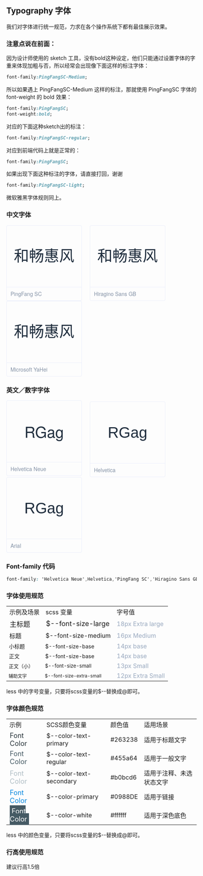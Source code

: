 <style>
  .demo-typo-box {
    height: 200px;
    width: 200px;
    position: relative;
    border: 1px solid #eaeefb;
    font-size: 40px;
    color: #1f2d3d;
    text-align: center;
    line-height: 162px;
    padding-bottom: 36px;
    box-sizing: border-box;
    display: inline-block;
    margin-right: 17px;
    border-radius: 4px;

    .name {
      position: absolute;
      bottom: 0;
      width: 100%;
      height: 35px;
      border-top: 1px solid #eaeefb;
      font-size: 14px;
      color: #8492a6;
      line-height: 35px;
      text-align: left;
      text-indent: 10px;
      font-family: 'Helvetica Neue';
    }
  }
  .demo-typo-size {
    .h1 {
      font-size: 18px;
    }
    .h2 {
      font-size: 16px;
    }
    .h3 {
      font-size: 14px;
    }
    .text-regular {
      font-size: 14px;
    }
    .text-small {
      font-size: 13px;
    }
    .text-smaller {
      font-size: 12px;
    }
    .color-dark-light {
      color: #99a9bf;
    }
  }
  #demo-font-color{
    .text{
      font-size: 18px;
    }
    .color-263{
      color: #263238;
    }
    .color-455{
      color: #455a64;
    }
    .color-b0b{
      color:#b0bec5;
    }
    .color-098{
      color:#0988DE;
    }
    .dark-bg{
      padding:5px;
      background-color: #455a64;
    }
    .color-fff{
      color:#fff;
    }
  }
  .typo-PingFang {
    font-family: 'PingFang SC';
  }
  .typo-Hiragino {
    font-family: 'Hiragino Sans GB';
  }
  .typo-Microsoft {
    font-family: 'Microsoft YaHei';
  }
  /* 英文 */
  .typo-Helvetica-Neue {
    font-family: 'Helvetica Neue';
  }
  .typo-Helvetica {
    font-family: 'Helvetica';
  }
  .typo-Arial {
    font-family: 'Arial';
  }
</style>

## Typography 字体

我们对字体进行统一规范，力求在各个操作系统下都有最佳展示效果。

### 注意点说在前面：
因为设计师使用的 sketch 工具，没有bold这种设定，他们只能通过设置字体的字重来体现加粗与否，所以经常会出现像下面这样的标注字体：
```css
font-family:PingFangSC-Medium;
```
所以如果遇上 PingFangSC-Medium 这样的标注，那就使用 PingFangSC 字体的 font-weight 的 bold 效果：
```css
font-family:PingFangSC;
font-weight:bold;
```
对应的下面这种sketch出的标注：
```css
font-family:PingFangSC-regular;
```
对应到前端代码上就是正常的：
```css
font-family:PingFangSC;
```
如果出现下面这种标注的字体，请直接打回，谢谢
```css
font-family:PingFangSC-light;
```

微软雅黑字体规则同上。

### 中文字体

<div class="demo-typo-box typo-PingFang">
  和畅惠风
  <div class="name">PingFang SC</div>
</div>
<div class="demo-typo-box typo-Hiragino">
  和畅惠风
  <div class="name">Hiragino Sans GB</div>
</div>
<div class="demo-typo-box typo-Microsoft">
  和畅惠风
  <div class="name">Microsoft YaHei</div>
</div>

### 英文／数字字体

<div class="demo-typo-box typo-Helvetica-neue">
  RGag
  <div class="name">Helvetica Neue</div>
</div>
<div class="demo-typo-box typo-Helvetica">
  RGag
  <div class="name">Helvetica</div>
</div>
<div class="demo-typo-box typo-Arial">
  RGag
  <div class="name">Arial</div>
</div>

### Font-family 代码

```css
font-family: 'Helvetica Neue',Helvetica,'PingFang SC','Hiragino Sans GB','Microsoft YaHei',SimSun,sans-serif;
```

### 字体使用规范

<table class="demo-typo-size">
  <tbody>
    <tr>
      <td>示例及场景</td>
      <td>scss 变量</td>
      <td>字号值</td>
    </tr>
    <tr>
      <td class="h1">主标题</td>
      <td class="h1">$--font-size-large</td>
      <td class="color-dark-light">18px  Extra large</td>
    </tr>
    <tr>
      <td class="h2">标题</td>
      <td class="h2">$--font-size-medium</td>
      <td class="color-dark-light">16px Medium</td>
    </tr>
    <tr>
      <td class="h3">小标题</td>
      <td class="h3">$--font-size-base</td>
      <td class="color-dark-light">14px base</td>
    </tr>
    <tr>
      <td class="text-regular">正文</td>
      <td class="text-regular">$--font-size-base</td>
      <td class="color-dark-light">14px base</td>
    </tr>
    <tr>
      <td class="text-small">正文（小）</td>
      <td class="text-small">$--font-size-small</td>
      <td class="color-dark-light">13px Small</td>
    </tr>
    <tr>
      <td class="text-smaller">辅助文字</td>
      <td class="text-smaller">$--font-size-extra-small</td>
      <td class="color-dark-light">12px Extra Small</td>
    </tr>
  </tbody>
</table>

less 中的字号变量，只要将scss变量的$--替换成@即可。

### 字体颜色规范
<table id="demo-font-color">
  <tbody>
    <tr>
      <td>示例</td>
      <td>SCSS颜色变量</td>
      <td>颜色值</td>
      <td>适用场景</td>
    </tr>
    <tr>
      <td class="text color-263">Font Color</td>
      <td class="key">$--color-text-primary</td>
      <td class="value">#263238</td>
      <td class="note">适用于标题文字</td>
    </tr>
    <tr>
      <td class="text color-455">Font Color</td>
      <td class="key">$--color-text-regular</td>
      <td class="value">#455a64</td>
      <td class="note">适用于一般文字</td>
    </tr>
    <tr>
      <td class="text color-b0b">Font Color</td>
      <td class="key">$--color-text-secondary</td>
      <td class="value">#b0bcd6</td>
      <td class="note">适用于注释、未选状态文字</td>
    </tr>
    <tr>
      <td class="text color-098">Font Color</td>
      <td class="key">$--color-primary</td>
      <td class="value">#0988DE</td>
      <td class="note">适用于链接</td>
    </tr>
    <tr>
      <td class="text color-fff"><span class="dark-bg">Font Color</span></td>
      <td class="key">$--color-white</td>
      <td class="value">#ffffff</td>
      <td class="note">适用于深色底色</td>
    </tr>
  </tbody>
</table>

less 中的颜色变量，只要将scss变量的$--替换成@即可。

### 行高使用规范

建议行高1.5倍